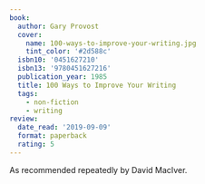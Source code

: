 ```yaml
---
book:
  author: Gary Provost
  cover:
    name: 100-ways-to-improve-your-writing.jpg
    tint_color: '#2d588c'
  isbn10: '0451627210'
  isbn13: '9780451627216'
  publication_year: 1985
  title: 100 Ways to Improve Your Writing
  tags:
    - non-fiction
    - writing
review:
  date_read: '2019-09-09'
  format: paperback
  rating: 5
---
```


As recommended repeatedly by David MacIver.